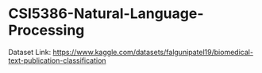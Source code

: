 # CSI5386-Natural-Language-Processing


Dataset Link: https://www.kaggle.com/datasets/falgunipatel19/biomedical-text-publication-classification
